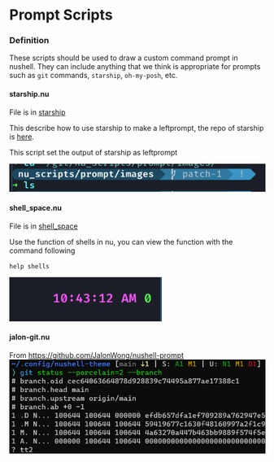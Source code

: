 # Prompt Scripts

### Definition

These scripts should be used to draw a custom command prompt in nushell. They can include anything that we think is appropriate for prompts such as `git` commands, `starship`, `oh-my-posh`, etc.

#### starship.nu

File is in [starship](./starship.nu)

This describe how to use starship to make a leftprompt, the repo of starship is [here](https://github.com/starship/starship).

This script set the output of starship as leftprompt

![starshipshow](./images/starship.png)

#### shell_space.nu

File is in [shell_space](./shell_space.nu)

Use the function of shells in nu, you can view the function with the command following

```
help shells
```

![shell_spaceshow](./images/shell_space.png)

#### jalon-git.nu

From https://github.com/JalonWong/nushell-prompt
![jalon-git](./images/jalon-git.png)
